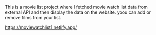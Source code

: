 This is a movie list project where I fetched movie watch list data from          
external API and then display the data on the website. yoou can add or remove films from your list.                                                
 
https://moviewatchlist1.netlify.app/   
